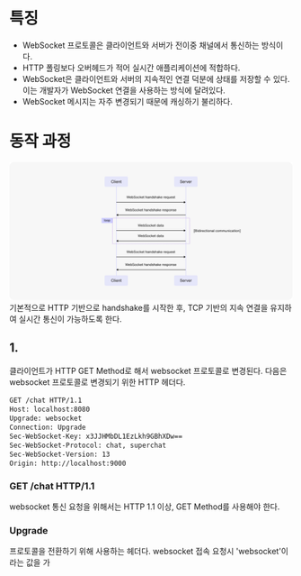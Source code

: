 # 특징
- WebSocket 프로토콜은 클라이언트와 서버가 전이중 채널에서 통신하는 방식이다.
- HTTP 폴링보다 오버헤드가 적어 실시간 애플리케이션에 적합하다.
- WebSocket은 클라이언트와 서버의 지속적인 연결 덕분에 상태를 저장할 수 있다. 이는 개발자가 WebSocket 연결을 사용하는 방식에 달려있다.
- WebSocket 메시지는 자주 변경되기 때문에 캐싱하기 불리하다.

# 동작 과정
![WebSocket protocol chart](../img/WebSocket-protocol-chart.jpg)
기본적으로 HTTP 기반으로 handshake를 시작한 후, TCP 기반의 지속 연결을 유지하여 실시간 통신이 가능하도록 한다.
## 1. 
클라이언트가 HTTP GET Method로 해서 websocket 프로토콜로 변경된다.
다음은 websocket 프로토콜로 변경되기 위한 HTTP 헤더다.
```
GET /chat HTTP/1.1
Host: localhost:8080 
Upgrade: websocket 
Connection: Upgrade 
Sec-WebSocket-Key: x3JJHMbDL1EzLkh9GBhXDw== 
Sec-WebSocket-Protocol: chat, superchat 
Sec-WebSocket-Version: 13 
Origin: http://localhost:9000
```
### GET /chat HTTP/1.1
websocket 통신 요청을 위해서는 HTTP 1.1 이상, GET Method를 사용해야 한다.
### Upgrade
프로토콜을 전환하기 위해 사용하는 헤더다.
websocket 접속 요청시 'websocket'이라는 값을 가